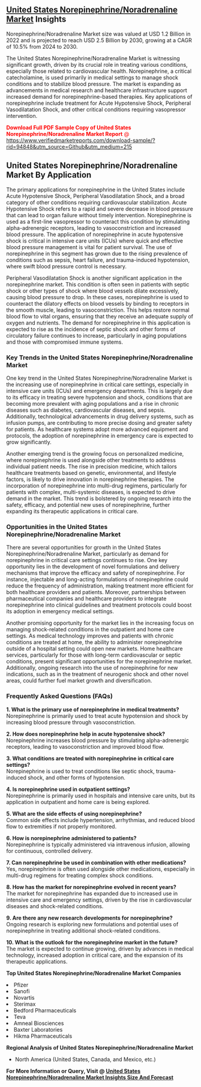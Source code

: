 <h2><a href="https://www.verifiedmarketreports.com/download-sample/?rid=94848&amp;utm_source=Github&amp;utm_medium=215" target="_blank">United States Norepinephrine/Noradrenaline Market</a> Insights</h2><p>Norepinephrine/Noradrenaline Market size was valued at USD 1.2 Billion in 2022 and is projected to reach USD 2.5 Billion by 2030, growing at a CAGR of 10.5% from 2024 to 2030.</p><p><p>The United States Norepinephrine/Noradrenaline Market is witnessing significant growth, driven by its crucial role in treating various conditions, especially those related to cardiovascular health. Norepinephrine, a critical catecholamine, is used primarily in medical settings to manage shock conditions and to stabilize blood pressure. The market is expanding as advancements in medical research and healthcare infrastructure support increased demand for norepinephrine-based therapies. Key applications of norepinephrine include treatment for Acute Hypotensive Shock, Peripheral Vasodilatation Shock, and other critical conditions requiring vasopressor intervention.</p><p><p><span class=""><span style="color: #ff0000;"><strong>Download Full PDF Sample Copy of United States Norepinephrine/Noradrenaline Market Report</strong> @ </span><a href="https://www.verifiedmarketreports.com/download-sample/?rid=94848&amp;utm_source=Github&amp;utm_medium=215" target="_blank">https://www.verifiedmarketreports.com/download-sample/?rid=94848&amp;utm_source=Github&amp;utm_medium=215</a></span></p></p><h2>United States Norepinephrine/Noradrenaline Market By Application</h2><p>The primary applications for norepinephrine in the United States include Acute Hypotensive Shock, Peripheral Vasodilatation Shock, and a broad category of other conditions requiring cardiovascular stabilization. Acute Hypotensive Shock refers to a rapid and severe decrease in blood pressure that can lead to organ failure without timely intervention. Norepinephrine is used as a first-line vasopressor to counteract this condition by stimulating alpha-adrenergic receptors, leading to vasoconstriction and increased blood pressure. The application of norepinephrine in acute hypotensive shock is critical in intensive care units (ICUs) where quick and effective blood pressure management is vital for patient survival. The use of norepinephrine in this segment has grown due to the rising prevalence of conditions such as sepsis, heart failure, and trauma-induced hypotension, where swift blood pressure control is necessary.</p><p>Peripheral Vasodilatation Shock is another significant application in the norepinephrine market. This condition is often seen in patients with septic shock or other types of shock where blood vessels dilate excessively, causing blood pressure to drop. In these cases, norepinephrine is used to counteract the dilatory effects on blood vessels by binding to receptors in the smooth muscle, leading to vasoconstriction. This helps restore normal blood flow to vital organs, ensuring that they receive an adequate supply of oxygen and nutrients. The demand for norepinephrine in this application is expected to rise as the incidence of septic shock and other forms of circulatory failure continues to increase, particularly in aging populations and those with compromised immune systems.</p><h3>Key Trends in the United States Norepinephrine/Noradrenaline Market</h3><p>One key trend in the United States Norepinephrine/Noradrenaline Market is the increasing use of norepinephrine in critical care settings, especially in intensive care units (ICUs) and emergency departments. This is largely due to its efficacy in treating severe hypotension and shock, conditions that are becoming more prevalent with aging populations and a rise in chronic diseases such as diabetes, cardiovascular diseases, and sepsis. Additionally, technological advancements in drug delivery systems, such as infusion pumps, are contributing to more precise dosing and greater safety for patients. As healthcare systems adopt more advanced equipment and protocols, the adoption of norepinephrine in emergency care is expected to grow significantly.</p><p>Another emerging trend is the growing focus on personalized medicine, where norepinephrine is used alongside other treatments to address individual patient needs. The rise in precision medicine, which tailors healthcare treatments based on genetic, environmental, and lifestyle factors, is likely to drive innovation in norepinephrine therapies. The incorporation of norepinephrine into multi-drug regimens, particularly for patients with complex, multi-systemic diseases, is expected to drive demand in the market. This trend is bolstered by ongoing research into the safety, efficacy, and potential new uses of norepinephrine, further expanding its therapeutic applications in critical care.</p><h3>Opportunities in the United States Norepinephrine/Noradrenaline Market</h3><p>There are several opportunities for growth in the United States Norepinephrine/Noradrenaline Market, particularly as demand for norepinephrine in critical care settings continues to rise. One key opportunity lies in the development of novel formulations and delivery mechanisms that improve the efficacy and safety of norepinephrine. For instance, injectable and long-acting formulations of norepinephrine could reduce the frequency of administration, making treatment more efficient for both healthcare providers and patients. Moreover, partnerships between pharmaceutical companies and healthcare providers to integrate norepinephrine into clinical guidelines and treatment protocols could boost its adoption in emergency medical settings.</p><p>Another promising opportunity for the market lies in the increasing focus on managing shock-related conditions in the outpatient and home care settings. As medical technology improves and patients with chronic conditions are treated at home, the ability to administer norepinephrine outside of a hospital setting could open new markets. Home healthcare services, particularly for those with long-term cardiovascular or septic conditions, present significant opportunities for the norepinephrine market. Additionally, ongoing research into the use of norepinephrine for new indications, such as in the treatment of neurogenic shock and other novel areas, could further fuel market growth and diversification.</p><h3>Frequently Asked Questions (FAQs)</h3><p><strong>1. What is the primary use of norepinephrine in medical treatments?</strong><br> Norepinephrine is primarily used to treat acute hypotension and shock by increasing blood pressure through vasoconstriction.</p><p><strong>2. How does norepinephrine help in acute hypotensive shock?</strong><br> Norepinephrine increases blood pressure by stimulating alpha-adrenergic receptors, leading to vasoconstriction and improved blood flow.</p><p><strong>3. What conditions are treated with norepinephrine in critical care settings?</strong><br> Norepinephrine is used to treat conditions like septic shock, trauma-induced shock, and other forms of hypotension.</p><p><strong>4. Is norepinephrine used in outpatient settings?</strong><br> Norepinephrine is primarily used in hospitals and intensive care units, but its application in outpatient and home care is being explored.</p><p><strong>5. What are the side effects of using norepinephrine?</strong><br> Common side effects include hypertension, arrhythmias, and reduced blood flow to extremities if not properly monitored.</p><p><strong>6. How is norepinephrine administered to patients?</strong><br> Norepinephrine is typically administered via intravenous infusion, allowing for continuous, controlled delivery.</p><p><strong>7. Can norepinephrine be used in combination with other medications?</strong><br> Yes, norepinephrine is often used alongside other medications, especially in multi-drug regimens for treating complex shock conditions.</p><p><strong>8. How has the market for norepinephrine evolved in recent years?</strong><br> The market for norepinephrine has expanded due to increased use in intensive care and emergency settings, driven by the rise in cardiovascular diseases and shock-related conditions.</p><p><strong>9. Are there any new research developments for norepinephrine?</strong><br> Ongoing research is exploring new formulations and potential uses of norepinephrine in treating additional shock-related conditions.</p><p><strong>10. What is the outlook for the norepinephrine market in the future?</strong><br> The market is expected to continue growing, driven by advances in medical technology, increased adoption in critical care, and the expansion of its therapeutic applications.</p></p><p><strong>Top United States Norepinephrine/Noradrenaline Market Companies</strong></p><div data-test-id=""><p><li>Pfizer</li><li> Sanofi</li><li> Novartis</li><li> Sterimax</li><li> Bedford Pharmaceuticals</li><li> Teva</li><li> Amneal Biosciences</li><li> Baxter Laboratories</li><li> Hikma Pharmaceuticals</li></p><div><strong>Regional Analysis of&nbsp;United States Norepinephrine/Noradrenaline Market</strong></div><ul><li dir="ltr"><p dir="ltr">North America&nbsp;(United States, Canada, and Mexico, etc.)</p></li></ul><p><strong>For More Information or Query, Visit @&nbsp;</strong><strong><a href="https://www.verifiedmarketreports.com/product/global-norepinephrine-noradrenaline-market-growth-status-and-outlook-2019-2024/?utm_source=Github&amp;utm_medium=215" target="_blank">United States Norepinephrine/Noradrenaline Market Insights Size And Forecast</a></strong></p></div>
